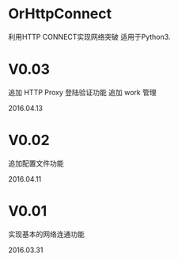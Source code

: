 # OrHttpConnect
利用HTTP CONNECT实现网络突破
适用于Python3.

V0.03
========

追加 HTTP Proxy 登陆验证功能
追加 work 管理

2016.04.13


V0.02
========

追加配置文件功能

2016.04.11


V0.01
========

实现基本的网络连通功能

2016.03.31
